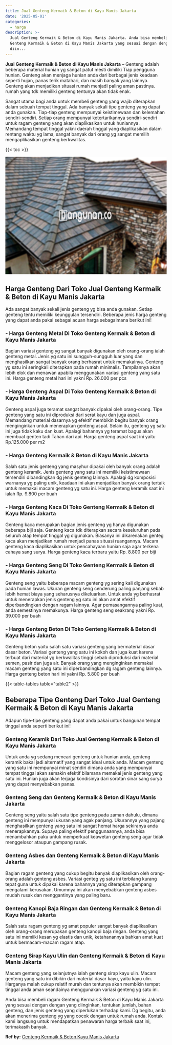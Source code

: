 ```yaml
---
title: Jual Genteng Kermaik & Beton di Kayu Manis Jakarta
date: '2025-05-01'
categories:
  - harga
description: >-
  Jual Genteng Kermaik & Beton di Kayu Manis Jakarta. Anda bisa membeli ragam
  Genteng Kermaik & Beton di Kayu Manis Jakarta yang sesuai dengan dengan yang
  diin...
---
```


**Jual Genteng Kermaik & Beton di Kayu Manis Jakarta** – Genteng adalah beberapa material hunian yg sangat patut mesti dimiliki Tiap pengguna hunian. Genteng akan menjaga hunian anda dari berbagai jenis keadaan seperti hujan, panas terik matahari, dan masih banyak yang lainnya. Genteng akan menjadikan situasi rumah menjadi paling aman pastinya. rumah yang tdk memiliki genteng tentunya akan tidak enak.

Sangat utama bagi anda untuk membeli genteng yang wajib diterapkan dalam sebuah tempat tinggal. Ada banyak sekali tipe genteng yang dapat anda gunakan. Tiap-tiap genteng mempunyai keistimewaan dan kelemahan sendiri-sendiri. Setiap orang mempunyai ketertarikannya sendiri-sendiri untuk ragam genteng yang akan diaplikasikan untuk huniannya. Memandang tempat tinggal yakni daerah tinggal yang diaplikasikan dalam rentang waktu yg lama, sangat banyak dari orang yg sangat memilih mengaplikasikan genteng berkwalitas.

{{< toc >}}

![Jual Genteng Kermaik & Beton di Kayu Manis Jakarta](/images/genteng-minimalis-murah19.png)

## Harga Genteng Dari Toko Jual Genteng Kermaik & Beton di Kayu Manis Jakarta

Ada sangat banyak sekali jenis genteng yg bisa anda gunakan. Setiap genteng tentu memiliki keunggulan tersendiri. Beberapa jenis harga genteng yang dapat anda pakai sebagai acuan harga sebagaimana berikut ini!

### \- Harga Genteng Metal Di Toko Genteng Kermaik & Beton di Kayu Manis Jakarta

Bagian variasi genteng yg sangat banyak digunakan oleh orang-orang ialah genteng metal. Jenis yg satu ini sungguh-sungguh luar yang dan menghasilkan sangat banyak orang berhasrat untuk memakainya. Genteng yg satu ini seringkali diterapkan pada rumah minimalis. Tampilannya akan lebih elok dan menawan apabila menggunakan variasi genteng yang satu ini. Harga genteng metal hari ini yakni Rp. 26.000 per pcs

### \- Harga Genteng Aspal Di Toko Genteng Kermaik & Beton di Kayu Manis Jakarta

Genteng aspal juga teramat sangat banyak dipakai oleh orang-orang. Tipe genteng yang satu ini diproduksi dari serat kayu dan juga aspal. Memandang material dasarnya yg efektif membikin begitu banyak orang menginginkan untuk menerapkan genteng aspal. Selain itu, genteng yg satu ini juga tidak kaku dan kuat. Apalagi bahannya yg teramat bagus akan membuat genten tadi Tahan dari api. Harga genteng aspal saat ini yaitu Rp.125.000 per m2

### \- Harga Genteng Kermaik & Beton di Kayu Manis Jakarta

Salah satu jenis genteng yang masyhur dipakai oleh banyak orang adalah genteng keramik. Jenis genteng yang satu ini memiliki keistimewaan tersendiri dibandingkan dg jenis genteng lainnya. Apalagi dg komposisi warnanya yg paling unik, keadaan ini akan menjadikan banyak orang tertaik untuk memakai macam genteng yg satu ini. Harga genteng keramik saat ini ialah Rp. 9.800 per buah

### \- Harga Genteng Kaca Di Toko Genteng Kermaik & Beton di Kayu Manis Jakarta

Genteng kaca merupakan bagian jenis genteng yg hanya digunakan beberapa biji saja. Genteng kaca tdk diterapkan secara keseluruhan pada seluruh atap tempat tinggal yg digunakan. Biasanya ini dikarenakan genteg kaca akan menjadikan rumah menjadi panas situasi ruangannya. Macam genteng kaca diaplikasikan untuk pencahayaan hunian saja agar terkena cahaya sang surya. Harga genteng kaca terbaru yaitu Rp. 8.800 per biji

### \- Harga Genteng Seng Di Toko Genteng Kermaik & Beton di Kayu Manis Jakarta

Genteng seng yaitu beberapa macam genteng yg sering kali digunakan pada hunian lawas. Ukuran genteng seng cenderung paling panjang sebab lebih hemat biaya yang seharusnya dikeluarkan. Untuk anda yg berhasrat untuk menerapkan jenis genteng yg satu ini akan amat efektif diperbandingkan dengan ragam lainnya. Agar pemasangannya paling kuat, anda semestinya memakunya. Harga genteng seng seakrang yakni Rp. 39.000 per buah

### \- Harga Genteng Beton Di Toko Genteng Kermaik & Beton di Kayu Manis Jakarta

Genteng beton yaitu salah satu variasi genteng yang bermaterial dasar dasar beton. Variasi genteng yang satu ini kokoh dan juga kuat karena terbuat dari material yg berkwalitas tinggi sebab diproduksi dari material semen, pasir dan juga air. Banyak orang yang menginginkan memakai macam genteng yang satu ini diperbandingkan dg ragam genteng lainnya. Harga genteng beton hari ini yakni Rp. 5.800 per buah

{{< table-tables table="table2" >}}

## Beberapa Tipe Genteng Dari Toko Jual Genteng Kermaik & Beton di Kayu Manis Jakarta

Adapun tipe-tipe genteng yang dapat anda pakai untuk bangunan tempat tinggal anda seperti berikut ini!

### Genteng Keramik Dari Toko Jual Genteng Kermaik & Beton di Kayu Manis Jakarta

Untuk anda yg sedang mencari genteng untuk hunian anda, genteng keramik bakal jadi alternatif yang sangat ideal untuk anda. Macam genteng yang satu ini mempunyai minat sendiri dimana anda yang mempunyai tempat tinggal akan semakin efektif bilamana memakai jenis genteng yang satu ini. Hunian juga akan terjaga kondisinya dari sorotan sinar sang surya yang dapat menyebabkan panas.

### Genteng Seng dan Genteng Kermaik & Beton di Kayu Manis Jakarta

Genteng seng yaitu salah satu tipe genteng pada zaman dahulu, dimana genteng ini mempunyai ukuran yang agak panjang. Ukurannya yang pajang menghasilkan genteng yang satu ini sangat hemat harga sekiranya anda menerapkannya. Supaya paling efektif penggunaannya, anda bisa menambahkan paku untuk memperkuat keawetan genteng seng agar tidak menggelosor ataupun gampang rusak.

### Genteng Asbes dan Genteng Kermaik & Beton di Kayu Manis Jakarta

Bagian ragam genteng yang cukup begitu banyak diaplikasikan oleh orang-orang adalah genteng asbes. Variasi genteg yg satu ini terbilang kurang tepat guna untuk dipakai karena bahannya yang diterapkan gampang mengalami kerusakan. Umumnya ini akan menyebabkan genteng asbes mudah rusak dan menggantinya yang paling baru.

### Genteng Kanopi Baja Ringan dan Genteng Kermaik & Beton di Kayu Manis Jakarta

Salah satu ragam genteng yg amat populer sangat banyak diaplikasikan oleh orang-orang merupakan genteng kanopi baja ringan. Genteng yang satu ini memiiki kesan yg elastis dan unik, ketahanannya bahkan amat kuat untuk bermacam-macam ragam atap.

### Genteng Sirap Kayu Ulin dan Genteng Kermaik & Beton di Kayu Manis Jakarta

Macam genteng yang selanjutnya ialah genteng sirap kayu ulin. Macam genteng yang satu ini dibikin dari material dasar kayu, yaitu kayu ulin. Harganya malah cukup relatif murah dan tentunya akan membikin tempat tinggal anda aman seandainya menggunakan variasi genteng yg satu ini.

Anda bisa membeli ragam Genteng Kermaik & Beton di Kayu Manis Jakarta yang sesuai dengan dengan yang diinginkan, tentukan jumlah, bahan genteng, dan jenis genteng yang diperlukan terhadap kami. Dg begitu, anda akan menerima genteng yg yang cocok dengan untuk rumah anda. Kontak kami langsung untuk mendapatkan penawaran harga terbaik saat ini, terimakasih banyak.

**Ref by:**  [Genteng Kermaik & Beton  Kayu Manis Jakarta](https://id.wikipedia.org/wiki/Genteng)
